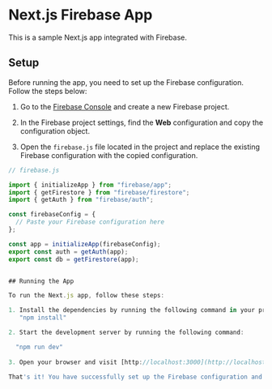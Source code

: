 # Next.js Firebase App

This is a sample Next.js app integrated with Firebase.

## Setup

Before running the app, you need to set up the Firebase configuration. Follow the steps below:

1. Go to the [Firebase Console](https://console.firebase.google.com/) and create a new Firebase project.

2. In the Firebase project settings, find the **Web** configuration and copy the configuration object.

3. Open the `firebase.js` file located in the project and replace the existing Firebase configuration with the copied configuration.

```javascript
// firebase.js

import { initializeApp } from "firebase/app";
import { getFirestore } from "firebase/firestore";
import { getAuth } from "firebase/auth";

const firebaseConfig = {
  // Paste your Firebase configuration here
};

const app = initializeApp(firebaseConfig);
export const auth = getAuth(app);
export const db = getFirestore(app);


## Running the App

To run the Next.js app, follow these steps:

1. Install the dependencies by running the following command in your project directory:
   "npm install"

2. Start the development server by running the following command:

  "npm run dev"
  
3. Open your browser and visit [http://localhost:3000](http://localhost:3000) to see the app.

That's it! You have successfully set up the Firebase configuration and can now run the Next.js app by executing `npm run dev`. 



